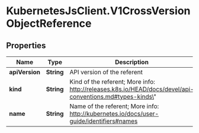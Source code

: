 # KubernetesJsClient.V1CrossVersionObjectReference

## Properties
Name | Type | Description | Notes
------------ | ------------- | ------------- | -------------
**apiVersion** | **String** | API version of the referent | [optional] 
**kind** | **String** | Kind of the referent; More info: http://releases.k8s.io/HEAD/docs/devel/api-conventions.md#types-kinds\&quot; | 
**name** | **String** | Name of the referent; More info: http://kubernetes.io/docs/user-guide/identifiers#names | 


